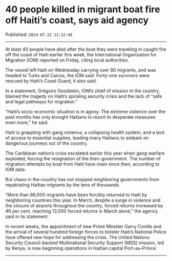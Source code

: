 # 40 people killed in migrant boat fire off Haiti’s coast, says aid agency

Published :`2024-07-21 21:12:49`

---

At least 40 people have died after the boat they were traveling in caught fire off the coast of Haiti earlier this week, the International Organization for Migration (IOM) reported on Friday, citing local authorities.

The vessel left Haiti on Wednesday carrying over 80 migrants, and was headed to Turks and Caicos, the IOM said. Forty-one survivors were rescued by Haiti’s Coast Guard, it also said.

In a statement, Grégoire Goodstein, IOM’s chief of mission in the country, blamed the tragedy on Haiti’s spiraling security crisis and the lack of “safe and legal pathways for migration.”

“Haiti’s socio-economic situation is in agony. The extreme violence over the past months has only brought Haitians to resort to desperate measures even more,” he said.

Haiti is grappling with gang violence, a collapsing health system, and a lack of access to essential supplies, leading many Haitians to embark on dangerous journeys out of the country.

The Caribbean nation’s crisis escalated earlier this year when gang warfare exploded, forcing the resignation of the then-government. The number of migration attempts by boat from Haiti have risen since then, according to IOM data.

But chaos in the country has not stopped neighboring governments from repatriating Haitian migrants by the tens of thousands.

“More than 86,000 migrants have been forcibly returned to Haiti by neighboring countries this year. In March, despite a surge in violence and the closure of airports throughout the country, forced returns increased by 46 per cent, reaching 13,000 forced returns in March alone,” the agency said in its statement.

In recent weeks, the appointment of new Prime Minister Garry Conille and the arrival of several hundred foreign forces to bolster Haiti’s National Police have offered new hope for addressing the crisis. The United Nations Security Council-backed Multinational Security Support (MSS) mission, led by Kenya, is now beginning operations in Haitian capital Port-au-Prince.

---

